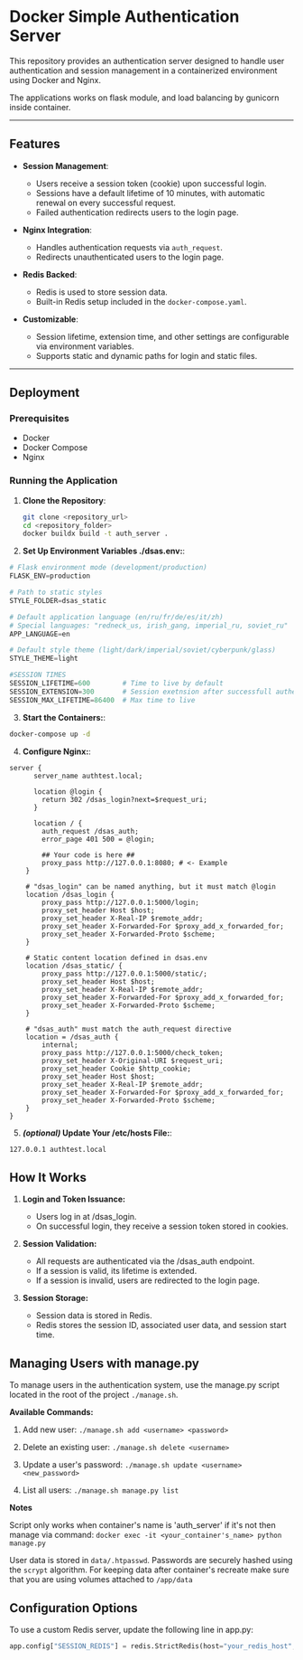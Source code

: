 # Docker Simple Authentication Server

This repository provides an authentication server designed to handle user authentication and session management in a containerized environment using Docker and Nginx.

The applications works on flask module, and load balancing by gunicorn inside container.

---

## Features

- **Session Management**: 
  - Users receive a session token (cookie) upon successful login.
  - Sessions have a default lifetime of 10 minutes, with automatic renewal on every successful request.
  - Failed authentication redirects users to the login page.

- **Nginx Integration**:
  - Handles authentication requests via `auth_request`.
  - Redirects unauthenticated users to the login page.

- **Redis Backed**:
  - Redis is used to store session data.
  - Built-in Redis setup included in the `docker-compose.yaml`.

- **Customizable**:
  - Session lifetime, extension time, and other settings are configurable via environment variables.
  - Supports static and dynamic paths for login and static files.

---

## Deployment

### Prerequisites

- Docker
- Docker Compose
- Nginx

### Running the Application

1. **Clone the Repository**:

   ```bash
   git clone <repository_url>
   cd <repository_folder>
   docker buildx build -t auth_server .
   ```
2. **Set Up Environment Variables ./dsas.env:**:

```python
# Flask environment mode (development/production)
FLASK_ENV=production

# Path to static styles
STYLE_FOLDER=dsas_static

# Default application language (en/ru/fr/de/es/it/zh)
# Special languages: "redneck_us, irish_gang, imperial_ru, soviet_ru"
APP_LANGUAGE=en

# Default style theme (light/dark/imperial/soviet/cyberpunk/glass)
STYLE_THEME=light

#SESSION TIMES
SESSION_LIFETIME=600        # Time to live by default
SESSION_EXTENSION=300       # Session exetnsion after successfull authentication
SESSION_MAX_LIFETIME=86400  # Max time to live
```

3. **Start the Containers:**:

```bash
docker-compose up -d
```

4. **Configure Nginx:**:

```nginx
server {
      server_name authtest.local;

      location @login {
        return 302 /dsas_login?next=$request_uri;
      }

      location / {
        auth_request /dsas_auth;
        error_page 401 500 = @login;

        ## Your code is here ##
        proxy_pass http://127.0.0.1:8080; # <- Example
    }

    # "dsas_login" can be named anything, but it must match @login
    location /dsas_login {
        proxy_pass http://127.0.0.1:5000/login;
        proxy_set_header Host $host;
        proxy_set_header X-Real-IP $remote_addr;
        proxy_set_header X-Forwarded-For $proxy_add_x_forwarded_for;
        proxy_set_header X-Forwarded-Proto $scheme;
    }

    # Static content location defined in dsas.env
    location /dsas_static/ {
        proxy_pass http://127.0.0.1:5000/static/;
        proxy_set_header Host $host;
        proxy_set_header X-Real-IP $remote_addr;
        proxy_set_header X-Forwarded-For $proxy_add_x_forwarded_for;
        proxy_set_header X-Forwarded-Proto $scheme;
    }

    # "dsas_auth" must match the auth_request directive
    location = /dsas_auth {
        internal;
        proxy_pass http://127.0.0.1:5000/check_token;
        proxy_set_header X-Original-URI $request_uri;
        proxy_set_header Cookie $http_cookie;
        proxy_set_header Host $host;
        proxy_set_header X-Real-IP $remote_addr;
        proxy_set_header X-Forwarded-For $proxy_add_x_forwarded_for;
        proxy_set_header X-Forwarded-Proto $scheme;
    }
}
```

5. **_(optional)_ Update Your /etc/hosts File:**:

```bash
127.0.0.1 authtest.local
```
## How It Works

1. **Login and Token Issuance:**
    - Users log in at /dsas_login.
    - On successful login, they receive a session token stored in cookies.
2. **Session Validation:**
    - All requests are authenticated via the /dsas_auth endpoint.
    - If a session is valid, its lifetime is extended.
    - If a session is invalid, users are redirected to the login page.

3. **Session Storage:**
    - Session data is stored in Redis.
    - Redis stores the session ID, associated user data, and session start time.


## Managing Users with manage.py

To manage users in the authentication system, use the manage.py script located in the root of the project `./manage.sh`.

**Available Commands:**

1. Add new user: `./manage.sh add <username> <password>`

2. Delete an existing user: `./manage.sh delete <username>`

3. Update a user's password: `./manage.sh update <username> <new_password>`

4. List all users: `./manage.sh manage.py list`


**Notes**

Script only works when container's name is 'auth_server' if it's not then manage via command: `docker exec -it <your_container's_name> python manage.py`


User data is stored in `data/.htpasswd`. Passwords are securely hashed using the `scrypt` algorithm. For keeping data after container's recreate make sure that you are using volumes attached to `/app/data`

## Configuration Options

To use a custom Redis server, update the following line in app.py:

```python
app.config["SESSION_REDIS"] = redis.StrictRedis(host="your_redis_host", port=6379, decode_responses=True)
```

